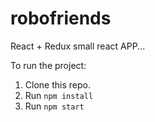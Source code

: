 # robofriends
React + Redux small react APP...

To run the project:

1. Clone this repo.
2. Run `npm install`
3. Run `npm start`
